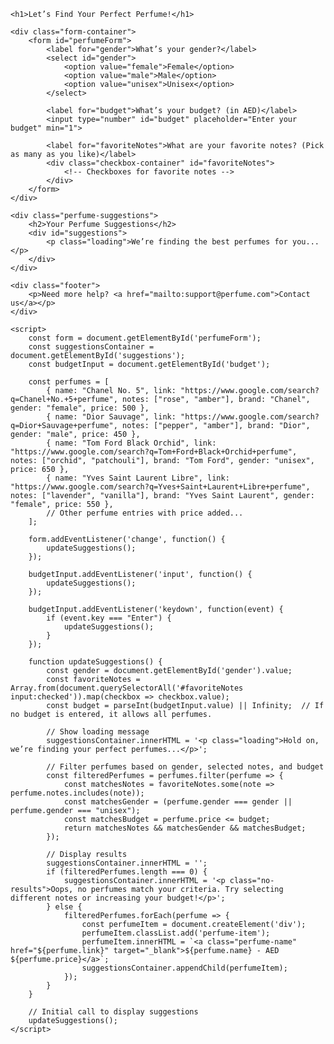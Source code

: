 <!DOCTYPE html>
<html lang="en">
<head>
    <meta charset="UTF-8">
    <meta name="viewport" content="width=device-width, initial-scale=1.0">
    <title>Perfume Finder</title>
    <style>
        /* Your previous CSS styles... */
    </style>
</head>
<body>

    <h1>Let’s Find Your Perfect Perfume!</h1>

    <div class="form-container">
        <form id="perfumeForm">
            <label for="gender">What’s your gender?</label>
            <select id="gender">
                <option value="female">Female</option>
                <option value="male">Male</option>
                <option value="unisex">Unisex</option>
            </select>

            <label for="budget">What’s your budget? (in AED)</label>
            <input type="number" id="budget" placeholder="Enter your budget" min="1">

            <label for="favoriteNotes">What are your favorite notes? (Pick as many as you like)</label>
            <div class="checkbox-container" id="favoriteNotes">
                <!-- Checkboxes for favorite notes -->
            </div>
        </form>
    </div>

    <div class="perfume-suggestions">
        <h2>Your Perfume Suggestions</h2>
        <div id="suggestions">
            <p class="loading">We’re finding the best perfumes for you...</p>
        </div>
    </div>

    <div class="footer">
        <p>Need more help? <a href="mailto:support@perfume.com">Contact us</a></p>
    </div>

    <script>
        const form = document.getElementById('perfumeForm');
        const suggestionsContainer = document.getElementById('suggestions');
        const budgetInput = document.getElementById('budget');

        const perfumes = [
            { name: "Chanel No. 5", link: "https://www.google.com/search?q=Chanel+No.+5+perfume", notes: ["rose", "amber"], brand: "Chanel", gender: "female", price: 500 },
            { name: "Dior Sauvage", link: "https://www.google.com/search?q=Dior+Sauvage+perfume", notes: ["pepper", "amber"], brand: "Dior", gender: "male", price: 450 },
            { name: "Tom Ford Black Orchid", link: "https://www.google.com/search?q=Tom+Ford+Black+Orchid+perfume", notes: ["orchid", "patchouli"], brand: "Tom Ford", gender: "unisex", price: 650 },
            { name: "Yves Saint Laurent Libre", link: "https://www.google.com/search?q=Yves+Saint+Laurent+Libre+perfume", notes: ["lavender", "vanilla"], brand: "Yves Saint Laurent", gender: "female", price: 550 },
            // Other perfume entries with price added...
        ];

        form.addEventListener('change', function() {
            updateSuggestions();
        });

        budgetInput.addEventListener('input', function() {
            updateSuggestions();
        });

        budgetInput.addEventListener('keydown', function(event) {
            if (event.key === "Enter") {
                updateSuggestions();
            }
        });

        function updateSuggestions() {
            const gender = document.getElementById('gender').value;
            const favoriteNotes = Array.from(document.querySelectorAll('#favoriteNotes input:checked')).map(checkbox => checkbox.value);
            const budget = parseInt(budgetInput.value) || Infinity;  // If no budget is entered, it allows all perfumes.

            // Show loading message
            suggestionsContainer.innerHTML = '<p class="loading">Hold on, we’re finding your perfect perfumes...</p>';

            // Filter perfumes based on gender, selected notes, and budget
            const filteredPerfumes = perfumes.filter(perfume => {
                const matchesNotes = favoriteNotes.some(note => perfume.notes.includes(note));
                const matchesGender = (perfume.gender === gender || perfume.gender === "unisex");
                const matchesBudget = perfume.price <= budget;
                return matchesNotes && matchesGender && matchesBudget;
            });

            // Display results
            suggestionsContainer.innerHTML = '';
            if (filteredPerfumes.length === 0) {
                suggestionsContainer.innerHTML = '<p class="no-results">Oops, no perfumes match your criteria. Try selecting different notes or increasing your budget!</p>';
            } else {
                filteredPerfumes.forEach(perfume => {
                    const perfumeItem = document.createElement('div');
                    perfumeItem.classList.add('perfume-item');
                    perfumeItem.innerHTML = `<a class="perfume-name" href="${perfume.link}" target="_blank">${perfume.name} - AED ${perfume.price}</a>`;
                    suggestionsContainer.appendChild(perfumeItem);
                });
            }
        }

        // Initial call to display suggestions
        updateSuggestions();
    </script>

</body>
</html>
